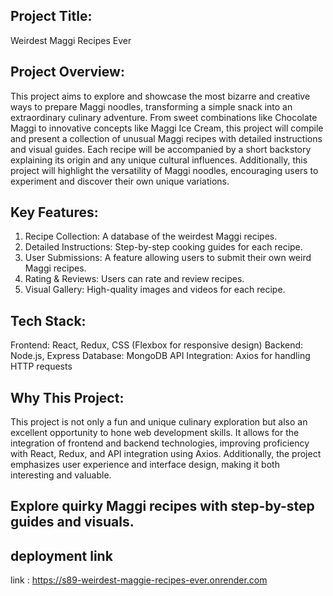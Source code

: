 ## Project Title:
Weirdest Maggi Recipes Ever

## Project Overview:
This project aims to explore and showcase the most bizarre and creative ways to prepare Maggi noodles, transforming a simple snack into an extraordinary culinary adventure. From sweet combinations like Chocolate Maggi to innovative concepts like Maggi Ice Cream, this project will compile and present a collection of unusual Maggi recipes with detailed instructions and visual guides. Each recipe will be accompanied by a short backstory explaining its origin and any unique cultural influences. Additionally, this project will highlight the versatility of Maggi noodles, encouraging users to experiment and discover their own unique variations.

## Key Features:
1. Recipe Collection: A database of the weirdest Maggi recipes.
2. Detailed Instructions: Step-by-step cooking guides for each recipe.
3. User Submissions: A feature allowing users to submit their own weird Maggi recipes.
4. Rating & Reviews: Users can rate and review recipes.
5. Visual Gallery: High-quality images and videos for each recipe.

## Tech Stack:
Frontend: React, Redux, CSS (Flexbox for responsive design)
Backend: Node.js, Express
Database: MongoDB
API Integration: Axios for handling HTTP requests

## Why This Project:
This project is not only a fun and unique culinary exploration but also an excellent opportunity to hone web development skills. It allows for the integration of frontend and backend technologies, improving proficiency with React, Redux, and API integration using Axios. Additionally, the project emphasizes user experience and interface design, making it both interesting and valuable.

## Explore quirky Maggi recipes with step-by-step guides and visuals.

## deployment link
link : https://s89-weirdest-maggie-recipes-ever.onrender.com